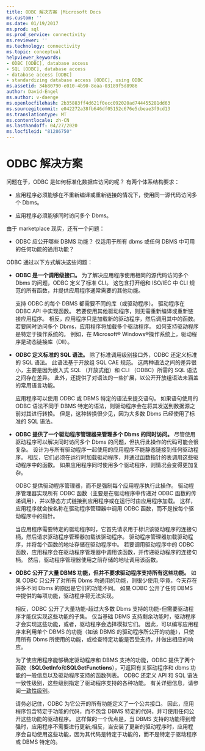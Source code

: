 ```yaml
---
title: ODBC 解决方案 |Microsoft Docs
ms.custom: ''
ms.date: 01/19/2017
ms.prod: sql
ms.prod_service: connectivity
ms.reviewer: ''
ms.technology: connectivity
ms.topic: conceptual
helpviewer_keywords:
- ODBC [ODBC], database access
- SQL [ODBC], database access
- database access [ODBC]
- standardizing database access [ODBC], using ODBC
ms.assetid: 34b80790-e010-4b90-8eaa-03189f5d8986
author: David-Engel
ms.author: v-daenge
ms.openlocfilehash: 2b35883ff4d621f0ecc092020ad744455281dd63
ms.sourcegitcommit: e042272a38fb646df05152c676e5cbeae3f9cd13
ms.translationtype: MT
ms.contentlocale: zh-CN
ms.lasthandoff: 04/27/2020
ms.locfileid: "81286750"
---
```

# <a name="the-odbc-solution"></a>ODBC 解决方案
问题在于，ODBC 是如何标准化数据库访问的呢？ 有两个体系结构要求：  
  
-   应用程序必须能够在不重新编译或重新链接的情况下，使用同一源代码访问多个 Dbms。  
  
-   应用程序必须能够同时访问多个 Dbms。  
  
 由于 marketplace 现实，还有一个问题：  
  
-   ODBC 应公开哪些 DBMS 功能？ 仅适用于所有 dbms 或任何 DBMS 中可用的任何功能的通用功能？  
  
 ODBC 通过以下方式解决这些问题：  
  
-   **ODBC 是一个调用级接口。** 为了解决应用程序使用相同的源代码访问多个 Dbms 的问题，ODBC 定义了标准 CLI。 这包含打开组和 ISO/IEC 中 CLI 规范的所有函数，并提供应用程序通常需要的其他功能。  
  
     支持 ODBC 的每个 DBMS 都需要不同的库（或驱动程序）。 驱动程序在 ODBC API 中实现函数。 若要使用其他驱动程序，则无需重新编译或重新链接应用程序。 相反，应用程序只是加载新的驱动程序，然后调用其中的函数。 若要同时访问多个 Dbms，应用程序将加载多个驱动程序。 如何支持驱动程序是特定于操作系统的。 例如，在 Microsoft® Windows®操作系统上，驱动程序是动态链接库（Dll）。  
  
-   **ODBC 定义标准的 SQL 语法。** 除了标准调用级别接口外，ODBC 还定义标准的 SQL 语法。 此语法基于开放组 SQL CAE 规范。 这两种语法之间的差异很小，主要是因为嵌入式 SQL （开放式组）和 CLI （ODBC）所需的 SQL 语法之间存在差异。 此外，还提供了对语法的一些扩展，以公开开放组语法未涵盖的常用语言功能。  
  
     应用程序可以使用 ODBC 或 DBMS 特定的语法来提交语句。 如果语句使用的 ODBC 语法不同于 DBMS 特定的语法，则驱动程序会在将其发送到数据源之前对其进行转换。 但是，这种转换很少见，因为大多数 Dbms 已经使用了标准的 SQL 语法。  
  
-   **ODBC 提供了一个驱动程序管理器来管理多个 Dbms 的同时访问。** 尽管使用驱动程序可以解决同时访问多个 Dbms 的问题，但执行此操作的代码可能会很复杂。 设计为与所有驱动程序一起使用的应用程序不能静态链接到任何驱动程序。 相反，它们必须在运行时加载驱动程序，并通过函数指针的表调用这些驱动程序中的函数。 如果应用程序同时使用多个驱动程序，则情况会变得更加复杂。  
  
     ODBC 提供驱动程序管理器，而不是强制每个应用程序执行此操作。 驱动程序管理器实现所有 ODBC 函数（主要是在驱动程序中传递对 ODBC 函数的传递调用），并以静态方式链接到应用程序或在运行时由应用程序加载。 这样，应用程序就会按名称在驱动程序管理器中调用 ODBC 函数，而不是按每个驱动程序中的指针。  
  
     当应用程序需要特定的驱动程序时，它首先请求用于标识该驱动程序的连接句柄，然后请求驱动程序管理器加载该驱动程序。 驱动程序管理器加载驱动程序，并将每个函数的地址存储在驱动程序中。 若要调用驱动程序中的 ODBC 函数，应用程序会在驱动程序管理器中调用该函数，并传递驱动程序的连接句柄。 然后，驱动程序管理器使用之前存储的地址调用该函数。  
  
-   **ODBC 公开了大量 DBMS 功能，但并不要求驱动程序支持所有这些功能。** 如果 ODBC 只公开了对所有 Dbms 均通用的功能，则很少使用;毕竟，今天存在许多不同 Dbms 的原因是它们的功能不同。 如果 ODBC 公开了任何 DBMS 中提供的每项功能，驱动程序将无法实现。  
  
     相反，ODBC 公开了大量功能-超过大多数 Dbms 支持的功能-但需要驱动程序才能仅实现这些功能的子集。 仅当基础 DBMS 支持剩余功能时，驱动程序才会实现这些功能，或者，驱动程序会选择模拟它们。 因此，可以编写应用程序来利用单个 DBMS 的功能（如该 DBMS 的驱动程序所公开的功能），只使用所有 Dbms 所使用的功能，或检查特定功能是否受支持，并做出相应的响应。  
  
     为了使应用程序能够确定驱动程序和 DBMS 支持的功能，ODBC 提供了两个函数（**SQLGetInfo**和**SQLGetFunctions**），可返回有关驱动程序和 dbms 功能的一般信息以及驱动程序支持的函数列表。 ODBC 还定义 API 和 SQL 语法一致性级别，这些级别指定了驱动程序支持的各种功能。 有关详细信息，请参阅[一致性级别](../../odbc/reference/develop-app/conformance-levels.md)。  
  
     请务必记住，ODBC 为它公开的所有功能定义了一个公共接口。 因此，应用程序包含特定于功能的代码，而不包含 DBMS 特定的代码，并可使用任何公开这些功能的驱动程序。 这样做的一个优点是，当 DBMS 支持的功能得到增强时，应用程序不需要进行更新;相反，当安装了更新的驱动程序时，应用程序会自动使用这些功能，因为其代码是特定于功能的，而不是特定于驱动程序或 DBMS 特定的。
